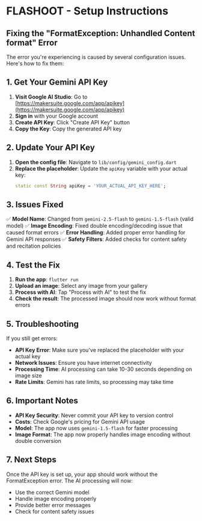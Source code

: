 # FLASHOOT - Setup Instructions

## Fixing the "FormatException: Unhandled Content format" Error

The error you're experiencing is caused by several configuration issues. Here's how to fix them:

## 1. Get Your Gemini API Key

1. **Visit Google AI Studio**: Go to [https://makersuite.google.com/app/apikey](https://makersuite.google.com/app/apikey)
2. **Sign in** with your Google account
3. **Create API Key**: Click "Create API Key" button
4. **Copy the Key**: Copy the generated API key

## 2. Update Your API Key

1. **Open the config file**: Navigate to `lib/config/gemini_config.dart`
2. **Replace the placeholder**: Update the `apiKey` variable with your actual key:
   ```dart
   static const String apiKey = 'YOUR_ACTUAL_API_KEY_HERE';
   ```

## 3. Issues Fixed

✅ **Model Name**: Changed from `gemini-2.5-flash` to `gemini-1.5-flash` (valid model)
✅ **Image Encoding**: Fixed double encoding/decoding issue that caused format errors
✅ **Error Handling**: Added proper error handling for Gemini API responses
✅ **Safety Filters**: Added checks for content safety and recitation policies

## 4. Test the Fix

1. **Run the app**: `flutter run`
2. **Upload an image**: Select any image from your gallery
3. **Process with AI**: Tap "Process with AI" to test the fix
4. **Check the result**: The processed image should now work without format errors

## 5. Troubleshooting

If you still get errors:

- **API Key Error**: Make sure you've replaced the placeholder with your actual key
- **Network Issues**: Ensure you have internet connectivity
- **Processing Time**: AI processing can take 10-30 seconds depending on image size
- **Rate Limits**: Gemini has rate limits, so processing may take time

## 6. Important Notes

- **API Key Security**: Never commit your API key to version control
- **Costs**: Check Google's pricing for Gemini API usage
- **Model**: The app now uses `gemini-1.5-flash` for faster processing
- **Image Format**: The app now properly handles image encoding without double conversion

## 7. Next Steps

Once the API key is set up, your app should work without the FormatException error. The AI processing will now:
- Use the correct Gemini model
- Handle image encoding properly
- Provide better error messages
- Check for content safety issues
